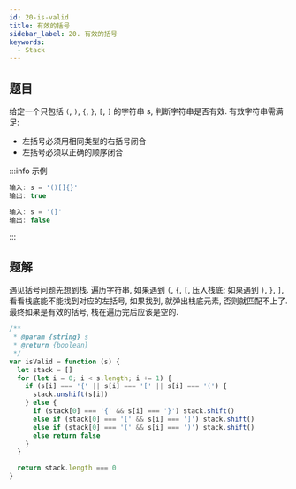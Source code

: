 ```yaml
---
id: 20-is-valid
title: 有效的括号
sidebar_label: 20. 有效的括号
keywords:
  - Stack
---
```


## 题目

给定一个只包括 `(`, `)`, `{`, `}`, `[`, `]` 的字符串 s, 判断字符串是否有效. 有效字符串需满足:

- 左括号必须用相同类型的右括号闭合
- 左括号必须以正确的顺序闭合

:::info 示例

```ts
输入: s = '()[]{}'
输出: true
```

```ts
输入: s = '(]'
输出: false
```

:::

## 题解

遇见括号问题先想到栈. 遍历字符串, 如果遇到 `(`, `{`, `[`, 压入栈底; 如果遇到 `)`, `}`, `]`, 看看栈底能不能找到对应的左括号, 如果找到, 就弹出栈底元素, 否则就匹配不上了. 最终如果是有效的括号, 栈在遍历完后应该是空的.

```ts
/**
 * @param {string} s
 * @return {boolean}
 */
var isValid = function (s) {
  let stack = []
  for (let i = 0; i < s.length; i += 1) {
    if (s[i] === '{' || s[i] === '[' || s[i] === '(') {
      stack.unshift(s[i])
    } else {
      if (stack[0] === '{' && s[i] === '}') stack.shift()
      else if (stack[0] === '[' && s[i] === ']') stack.shift()
      else if (stack[0] === '(' && s[i] === ')') stack.shift()
      else return false
    }
  }

  return stack.length === 0
}
```
